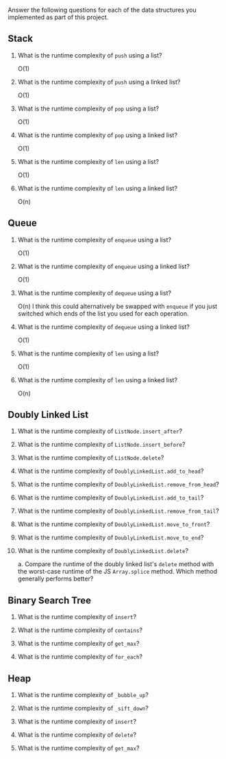 Answer the following questions for each of the data structures you implemented as part of this project.

## Stack

1. What is the runtime complexity of `push` using a list?

    O(1)

2. What is the runtime complexity of `push` using a linked list?

    O(1)

3. What is the runtime complexity of `pop` using a list?

    O(1)

4. What is the runtime complexity of `pop` using a linked list?

    O(1)

5. What is the runtime complexity of `len` using a list?

    O(1)

6. What is the runtime complexity of `len` using a linked list?

    O(n)

## Queue

1. What is the runtime complexity of `enqueue` using a list?

    O(1)

2. What is the runtime complexity of `enqueue` using a linked list?

    O(1)

3. What is the runtime complexity of `dequeue` using a list?

    O(n)
    I think this could alternatively be swapped with `enqueue` if you just
    switched which ends of the list you used for each operation.

4. What is the runtime complexity of `dequeue` using a linked list?

    O(1)

5. What is the runtime complexity of `len` using a list?

    O(1)

6. What is the runtime complexity of `len` using a linked list?

    O(n)

## Doubly Linked List

1. What is the runtime complexity of `ListNode.insert_after`?

2. What is the runtime complexity of `ListNode.insert_before`?

3. What is the runtime complexity of `ListNode.delete`?

4. What is the runtime complexity of `DoublyLinkedList.add_to_head`?

5. What is the runtime complexity of `DoublyLinkedList.remove_from_head`?

6. What is the runtime complexity of `DoublyLinkedList.add_to_tail`?

7. What is the runtime complexity of `DoublyLinkedList.remove_from_tail`?

8. What is the runtime complexity of `DoublyLinkedList.move_to_front`?

9. What is the runtime complexity of `DoublyLinkedList.move_to_end`?

10. What is the runtime complexity of `DoublyLinkedList.delete`?

    a. Compare the runtime of the doubly linked list's `delete` method with the worst-case runtime of the JS `Array.splice` method. Which method generally performs better?

## Binary Search Tree

1. What is the runtime complexity of `insert`? 

2. What is the runtime complexity of `contains`?

3. What is the runtime complexity of `get_max`? 

4. What is the runtime complexity of `for_each`?
    
## Heap

1. What is the runtime complexity of `_bubble_up`?

2. What is the runtime complexity of `_sift_down`?

3. What is the runtime complexity of `insert`?

4. What is the runtime complexity of `delete`?

5. What is the runtime complexity of `get_max`?
